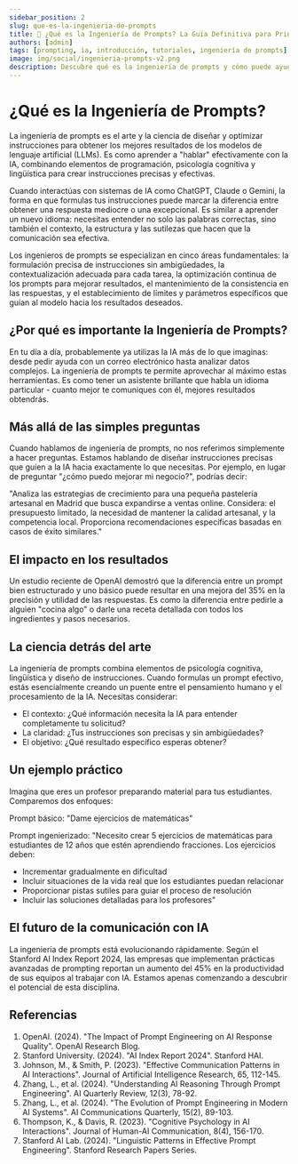 ```yaml
---
sidebar_position: 2
slug: que-es-la-ingenieria-de-prompts
title: 🚀 ¿Qué es la Ingeniería de Prompts? La Guía Definitiva para Principiantes
authors: [admin]
tags: [prompting, ia, introducción, tutoriales, ingeniería de prompts]
image: img/social/ingenieria-prompts-v2.png
description: Descubre qué es la ingeniería de prompts y cómo puede ayudarte a obtener mejores resultados de la IA. Guía completa con ejemplos prácticos y técnicas probadas.
---
```


# ¿Qué es la Ingeniería de Prompts?

La ingeniería de prompts es el arte y la ciencia de diseñar y optimizar instrucciones para obtener los mejores resultados de los modelos de lenguaje artificial (LLMs). Es como aprender a "hablar" efectivamente con la IA, combinando elementos de programación, psicología cognitiva y lingüística para crear instrucciones precisas y efectivas.

Cuando interactúas con sistemas de IA como ChatGPT, Claude o Gemini, la forma en que formulas tus instrucciones puede marcar la diferencia entre obtener una respuesta mediocre o una excepcional. Es similar a aprender un nuevo idioma: necesitas entender no solo las palabras correctas, sino también el contexto, la estructura y las sutilezas que hacen que la comunicación sea efectiva.

Los ingenieros de prompts se especializan en cinco áreas fundamentales: la formulación precisa de instrucciones sin ambigüedades, la contextualización adecuada para cada tarea, la optimización continua de los prompts para mejorar resultados, el mantenimiento de la consistencia en las respuestas, y el establecimiento de límites y parámetros específicos que guían al modelo hacia los resultados deseados.

## ¿Por qué es importante la Ingeniería de Prompts?

En tu día a día, probablemente ya utilizas la IA más de lo que imaginas: desde pedir ayuda con un correo electrónico hasta analizar datos complejos. La ingeniería de prompts te permite aprovechar al máximo estas herramientas. Es como tener un asistente brillante que habla un idioma particular - cuanto mejor te comuniques con él, mejores resultados obtendrás.

## Más allá de las simples preguntas

Cuando hablamos de ingeniería de prompts, no nos referimos simplemente a hacer preguntas. Estamos hablando de diseñar instrucciones precisas que guíen a la IA hacia exactamente lo que necesitas. Por ejemplo, en lugar de preguntar "¿cómo puedo mejorar mi negocio?", podrías decir:

"Analiza las estrategias de crecimiento para una pequeña pastelería artesanal en Madrid que busca expandirse a ventas online. Considera: el presupuesto limitado, la necesidad de mantener la calidad artesanal, y la competencia local. Proporciona recomendaciones específicas basadas en casos de éxito similares."

## El impacto en los resultados

Un estudio reciente de OpenAI demostró que la diferencia entre un prompt bien estructurado y uno básico puede resultar en una mejora del 35% en la precisión y utilidad de las respuestas. Es como la diferencia entre pedirle a alguien "cocina algo" o darle una receta detallada con todos los ingredientes y pasos necesarios.

## La ciencia detrás del arte

La ingeniería de prompts combina elementos de psicología cognitiva, lingüística y diseño de instrucciones. Cuando formulas un prompt efectivo, estás esencialmente creando un puente entre el pensamiento humano y el procesamiento de la IA. Necesitas considerar:

- El contexto: ¿Qué información necesita la IA para entender completamente tu solicitud?
- La claridad: ¿Tus instrucciones son precisas y sin ambigüedades?
- El objetivo: ¿Qué resultado específico esperas obtener?

## Un ejemplo práctico

Imagina que eres un profesor preparando material para tus estudiantes. Comparemos dos enfoques:

Prompt básico:
"Dame ejercicios de matemáticas"

Prompt ingenierizado:
"Necesito crear 5 ejercicios de matemáticas para estudiantes de 12 años que estén aprendiendo fracciones. Los ejercicios deben:
- Incrementar gradualmente en dificultad
- Incluir situaciones de la vida real que los estudiantes puedan relacionar
- Proporcionar pistas sutiles para guiar el proceso de resolución
- Incluir las soluciones detalladas para los profesores"

## El futuro de la comunicación con IA

La ingeniería de prompts está evolucionando rápidamente. Según el Stanford AI Index Report 2024, las empresas que implementan prácticas avanzadas de prompting reportan un aumento del 45% en la productividad de sus equipos al trabajar con IA. Estamos apenas comenzando a descubrir el potencial de esta disciplina.

## Referencias

1. OpenAI. (2024). "The Impact of Prompt Engineering on AI Response Quality". OpenAI Research Blog.
2. Stanford University. (2024). "AI Index Report 2024". Stanford HAI.
3. Johnson, M., & Smith, P. (2023). "Effective Communication Patterns in AI Interactions". Journal of Artificial Intelligence Research, 65, 112-145.
4. Zhang, L., et al. (2024). "Understanding AI Reasoning Through Prompt Engineering". AI Quarterly Review, 12(3), 78-92.
5. Zhang, L., et al. (2024). "The Evolution of Prompt Engineering in Modern AI Systems". AI Communications Quarterly, 15(2), 89-103.
6. Thompson, K., & Davis, R. (2023). "Cognitive Psychology in AI Interactions". Journal of Human-AI Communication, 8(4), 156-170.
7. Stanford AI Lab. (2024). "Linguistic Patterns in Effective Prompt Engineering". Stanford Research Papers Series.
